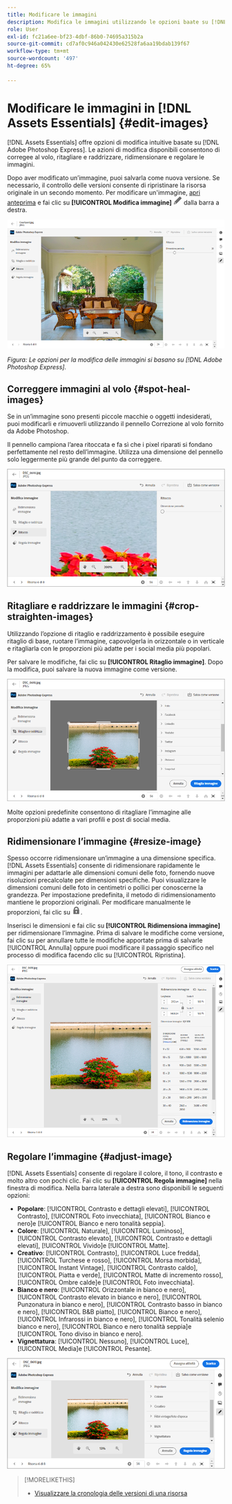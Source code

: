 ```yaml
---
title: Modificare le immagini
description: Modifica le immagini utilizzando le opzioni baate su [!DNL Adobe Photoshop Express] e salva le immagini aggiornate come versioni.
role: User
exl-id: fc21a6ee-bf23-4dbf-86b0-74695a315b2a
source-git-commit: cd7af0c946a042430e62528fa6aa19bdab139f67
workflow-type: tm+mt
source-wordcount: '497'
ht-degree: 65%

---
```


# Modificare le immagini in [!DNL Assets Essentials] {#edit-images}

[!DNL Assets Essentials] offre opzioni di modifica intuitive basate su [!DNL Adobe Photoshop Express]. Le azioni di modifica disponibili consentono di corregee al volo, ritagliare e raddrizzare, ridimensionare e regolare le immagini.

Dopo aver modificato un’immagine, puoi salvarla come nuova versione. Se necessario, il controllo delle versioni consente di ripristinare la risorsa originale in un secondo momento. Per modificare un&#39;immagine, [apri anteprima](/help/navigate-view.md#preview-assets) e fai clic su **[!UICONTROL Modifica immagine]** ![icona modifica](assets/do-not-localize/edit-icon.png) dalla barra a destra.

![Opzioni per modificare un’immagine](assets/edit-image2.png)

*Figura: Le opzioni per la modifica delle immagini si basano su [!DNL Adobe Photoshop Express].*

## Correggere immagini al volo {#spot-heal-images}

Se in un’immagine sono presenti piccole macchie o oggetti indesiderati, puoi modificarli e rimuoverli utilizzando il pennello Correzione al volo fornito da Adobe Photoshop.

Il pennello campiona l’area ritoccata e fa sì che i pixel riparati si fondano perfettamente nel resto dell’immagine. Utilizza una dimensione del pennello solo leggermente più grande del punto da correggere.

![Opzione di modifica con correzione al volo](assets/edit-spot-healing.png)

<!-- TBD: See if we should give backlinks to PS docs for these concepts.
For more information about how Spot Healing works in Photoshop, see [retouching and repairing photos](https://helpx.adobe.com/photoshop/using/retouching-repairing-images.html). -->

## Ritagliare e raddrizzare le immagini {#crop-straighten-images}

Utilizzando l’opzione di ritaglio e raddrizzamento è possibile eseguire ritaglio di base, ruotare l’immagine, capovolgerla in orizzontale o in verticale e ritagliarla con le proporzioni più adatte per i social media più popolari.

Per salvare le modifiche, fai clic su **[!UICONTROL Ritaglio immagine]**. Dopo la modifica, puoi salvare la nuova immagine come versione.

![Opzione per ritagliare e raddrizzare](assets/edit-crop-straighten.png)

Molte opzioni predefinite consentono di ritagliare l’immagine alle proporzioni più adatte a vari profili e post di social media.

## Ridimensionare l’immagine {#resize-image}

Spesso occorre ridimensionare un’immagine a una dimensione specifica. [!DNL Assets Essentials] consente di ridimensionare rapidamente le immagini per adattarle alle dimensioni comuni delle foto, fornendo nuove risoluzioni precalcolate per dimensioni specifiche. Puoi visualizzare le dimensioni comuni delle foto in centimetri o pollici per conoscerne la grandezza. Per impostazione predefinita, il metodo di ridimensionamento mantiene le proporzioni originali. Per modificare manualmente le proporzioni, fai clic su ![](assets/do-not-localize/lock-closed-icon.png).

Inserisci le dimensioni e fai clic su **[!UICONTROL Ridimensiona immagine]** per ridimensionare l’immagine. Prima di salvare le modifiche come versione, fai clic su per annullare tutte le modifiche apportate prima di salvarle [!UICONTROL Annulla] oppure puoi modificare il passaggio specifico nel processo di modifica facendo clic su [!UICONTROL Ripristina].

![Opzioni per ridimensionre un’immagine](assets/resize-image.png)

## Regolare l’immagine {#adjust-image}

[!DNL Assets Essentials] consente di regolare il colore, il tono, il contrasto e molto altro con pochi clic. Fai clic su **[!UICONTROL Regola immagine]** nella finestra di modifica. Nella barra laterale a destra sono disponibili le seguenti opzioni:

* **Popolare**: [!UICONTROL Contrasto e dettagli elevati], [!UICONTROL Contrasto], [!UICONTROL Foto invecchiata], [!UICONTROL Bianco e nero]e [!UICONTROL Bianco e nero tonalità seppia].
* **Colore**: [!UICONTROL Naturale], [!UICONTROL Luminoso], [!UICONTROL Contrasto elevato], [!UICONTROL Contrasto e dettagli elevati], [!UICONTROL Vivido]e [!UICONTROL Matte].
* **Creativo**: [!UICONTROL Contrasto], [!UICONTROL Luce fredda], [!UICONTROL Turchese e rosso], [!UICONTROL Morsa morbida], [!UICONTROL Instant Vintage], [!UICONTROL Contrasto caldo], [!UICONTROL Piatta e verde], [!UICONTROL Matte di incremento rosso], [!UICONTROL Ombre calde]e [!UICONTROL Foto invecchiata].
* **Bianco e nero**: [!UICONTROL Orizzontale in bianco e nero], [!UICONTROL Contrasto elevato in bianco e nero], [!UICONTROL Punzonatura in bianco e nero], [!UICONTROL Contrasto basso in bianco e nero], [!UICONTROL B&amp;B piatto], [!UICONTROL Bianco e nero], [!UICONTROL Infrarossi in bianco e nero], [!UICONTROL Tonalità selenio bianco e nero], [!UICONTROL Bianco e nero tonalità seppia]e [!UICONTROL Tono diviso in bianco e nero].
* **Vignettatura**: [!UICONTROL Nessuno], [!UICONTROL Luce], [!UICONTROL Media]e [!UICONTROL Pesante].

![Regolare l’immagine con modifiche](assets/adjust-image.png)

<!--
TBD: Insert a video of the available social media options.
-->

>[!MORELIKETHIS]
>
>* [Visualizzare la cronologia delle versioni di una risorsa](/help/navigate-view.md)

